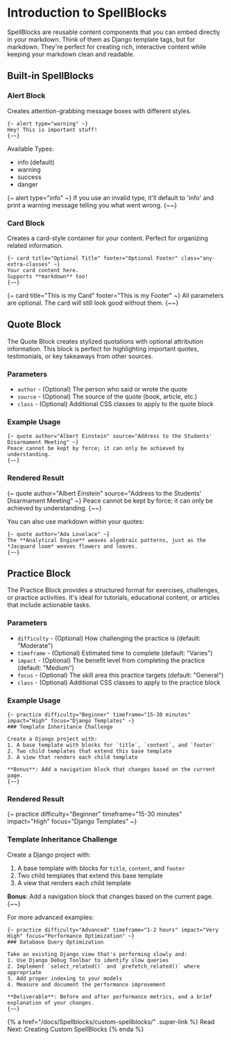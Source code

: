 # Introduction to SpellBlocks

SpellBlocks are reusable content components that you can embed directly in your markdown. Think of them as Django template tags, but for markdown. They're perfect for creating rich, interactive content while keeping your markdown clean and readable.

## Built-in SpellBlocks

### Alert Block

Creates attention-grabbing message boxes with different styles.

```django
{~ alert type="warning" ~}
Hey! This is important stuff!
{~~}
```

Available Types:

- info (default)
- warning
- success
- danger

{~ alert type="info" ~}
If you use an invalid type, it'll default to 'info' and print a warning message telling you what went wrong.
{~~}

### Card Block

Creates a card-style container for your content. Perfect for organizing related information.

```django
{~ card title="Optional Title" footer="Optional Footer" class="any-extra-classes" ~}
Your card content here.
Supports **markdown** too!
{~~}
```

{~ card title="This is my Card" footer="This is my Footer" ~}
All parameters are optional. The card will still look good without them.
{~~}

## Quote Block

The Quote Block creates stylized quotations with optional attribution information. This block is perfect for highlighting important quotes, testimonials, or key takeaways from other sources.

### Parameters

- `author` - (Optional) The person who said or wrote the quote
- `source` - (Optional) The source of the quote (book, article, etc.)
- `class` - (Optional) Additional CSS classes to apply to the quote block

### Example Usage

```django
{~ quote author="Albert Einstein" source="Address to the Students' Disarmament Meeting" ~}
Peace cannot be kept by force; it can only be achieved by understanding.
{~~}
```

### Rendered Result

{~ quote author="Albert Einstein" source="Address to the Students' Disarmament Meeting" ~}
Peace cannot be kept by force; it can only be achieved by understanding.
{~~}

You can also use markdown *within* your quotes:

```django
{~ quote author="Ada Lovelace" ~}
The **Analytical Engine** weaves algebraic patterns, just as the *Jacquard loom* weaves flowers and leaves.
{~~}
```

## Practice Block

The Practice Block provides a structured format for exercises, challenges, or practice activities. It's ideal for tutorials, educational content, or articles that include actionable tasks.

### Parameters

- `difficulty` - (Optional) How challenging the practice is (default: "Moderate")
- `timeframe` - (Optional) Estimated time to complete (default: "Varies")
- `impact` - (Optional) The benefit level from completing the practice (default: "Medium")
- `focus` - (Optional) The skill area this practice targets (default: "General")
- `class` - (Optional) Additional CSS classes to apply to the practice block

### Example Usage

```django
{~ practice difficulty="Beginner" timeframe="15-30 minutes" impact="High" focus="Django Templates" ~}
### Template Inheritance Challenge

Create a Django project with:
1. A base template with blocks for `title`, `content`, and `footer`
2. Two child templates that extend this base template
3. A view that renders each child template

**Bonus**: Add a navigation block that changes based on the current page.
{~~}
```

### Rendered Result

{~ practice difficulty="Beginner" timeframe="15-30 minutes" impact="High" focus="Django Templates" ~}
### Template Inheritance Challenge

Create a Django project with:
1. A base template with blocks for `title`, `content`, and `footer`
2. Two child templates that extend this base template
3. A view that renders each child template

**Bonus**: Add a navigation block that changes based on the current page.
{~~}

For more advanced examples:

```django
{~ practice difficulty="Advanced" timeframe="1-2 hours" impact="Very High" focus="Performance Optimization" ~}
### Database Query Optimization

Take an existing Django view that's performing slowly and:
1. Use Django Debug Toolbar to identify slow queries
2. Implement `select_related()` and `prefetch_related()` where appropriate
3. Add proper indexing to your models
4. Measure and document the performance improvement

**Deliverable**: Before and after performance metrics, and a brief explanation of your changes.
{~~}
```

{% a href="/docs/Spellblocks/custom-spellblocks/" .super-link %}
Read Next: Creating Custom SpellBlocks
{% enda %}

